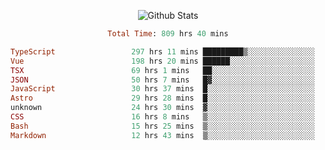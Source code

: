 <!DOCTYPE html>
<body>
<div align="center">
  
  ![Github Stats](https://github-readme-stats.vercel.app/api?username=verycrunchy&show_icons=true&theme=radical)

<!--START_SECTION:waka-->

```ruby
Total Time: 809 hrs 40 mins

TypeScript                 297 hrs 11 mins █████████▒░░░░░░░░░░░░░░░   36.71 %
Vue                        198 hrs 20 mins ██████░░░░░░░░░░░░░░░░░░░   24.50 %
TSX                        69 hrs 1 mins   ██░░░░░░░░░░░░░░░░░░░░░░░   08.53 %
JSON                       50 hrs 7 mins   █▓░░░░░░░░░░░░░░░░░░░░░░░   06.19 %
JavaScript                 30 hrs 37 mins  █░░░░░░░░░░░░░░░░░░░░░░░░   03.78 %
Astro                      29 hrs 28 mins  █░░░░░░░░░░░░░░░░░░░░░░░░   03.64 %
unknown                    24 hrs 30 mins  ▓░░░░░░░░░░░░░░░░░░░░░░░░   03.03 %
CSS                        16 hrs 8 mins   ▒░░░░░░░░░░░░░░░░░░░░░░░░   01.99 %
Bash                       15 hrs 25 mins  ▒░░░░░░░░░░░░░░░░░░░░░░░░   01.91 %
Markdown                   12 hrs 43 mins  ▒░░░░░░░░░░░░░░░░░░░░░░░░   01.57 %
```

<!--END_SECTION:waka-->
</div>
</body>
</html>

